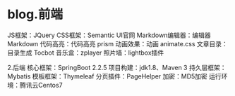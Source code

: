 # blog.前端
JS框架：JQuery
CSS框架：Semantic UI官网
Markdown编辑器：编辑器 Markdown
代码高亮：代码高亮 prism
动画效果：动画 animate.css
文章目录：目录生成 Tocbot
音乐盒：zplayer
照片墙：lightbox插件

2.后端
核心框架：SpringBoot 2.2.5
项目构建：jdk1.8、Maven 3
持久层框架：Mybatis
模板框架：Thymeleaf
分页插件：PageHelper
加密：MD5加密
运行环境：腾讯云Centos7
